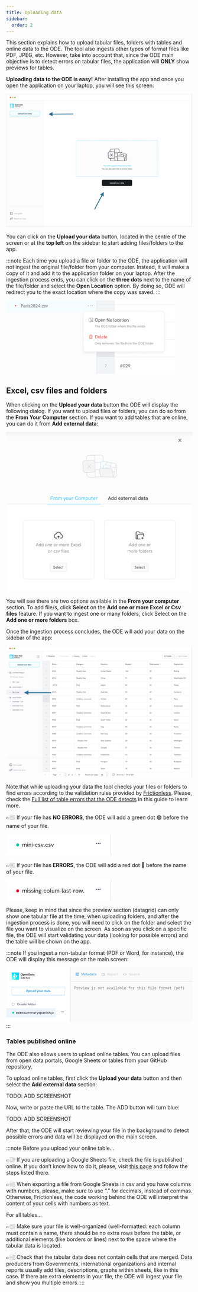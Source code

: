 ```yaml
---
title: Uploading data
sidebar:
  order: 2
---
```


This section explains how to upload tabular files, folders with tables and online data to the ODE. The tool also ingests other types of format files like PDF, JPEG, etc. However, take into account that, since the ODE main objective is to detect errors on tabular files, the application will **ONLY** show previews for tables.

**Uploading data to the ODE is easy!** After installing the app and once you open the application on your laptop, you will see this screen:

![Uploading data](./assets/uploading-data/uploading-data.png)

You can click on the **Upload your data** button, located in the centre of the screen or at the **top left** on the sidebar to start adding files/folders to the app.

:::note
Each time you upload a file or folder to the ODE, the application will not ingest the original file/folder from your computer. Instead, it will make a copy of it and add it to the application folder on your laptop. After the ingestion process ends, you can click on the **three dots** next to the name of the file/folder and select the **Open Location** option. By doing so, ODE will redirect you to the exact location where the copy was saved.
:::

![Open file location](./assets/uploading-data/open-location.png)

## Excel, csv files and folders

When clicking on the **Upload your data** button the ODE will display the following dialog. If you want to upload files or folders, you can do so from the **From Your Computer** section. If you want to add tables that are online, you can do it from **Add external data**:

![Upload files from your computer](./assets/uploading-data/uploading-data-1.png)

You will see there are two options available in the **From your computer** section. To add file/s, click **Select** on the **Add one or more Excel or Csv files** feature. If you want to ingest one or many folders, click Select on the **Add one or more folders** box.

Once the ingestion process concludes, the ODE will add your data on the sidebar of the app:

![Uploading data sidebar](./assets/uploading-data/uploading-data-sidebar.png)

Note that while uploading your data the tool checks your files or folders to find errors according to the validation rules provided by [Frictionless](https://framework.frictionlessdata.io/). Please, check the [Full list of table errors that the ODE detects](https://52898492.opendataeditor.pages.dev/documentation/table-error-list/) in this guide to learn more.

👉🏼 If your file has **NO ERRORS**, the ODE will add a green dot 🟢 before the name of your file.

![Green dot on file navigator](./assets/uploading-data/green-dot.png)

👉🏼 If your file has **ERRORS**, the ODE will add a red dot 🔴 before the name of your file.

![Red dot on file navigator](./assets/uploading-data/red-dot.png)

Please, keep in mind that since the preview section (datagrid) can only show one tabular file at the time, when uploading folders, and after the ingestion process is done, you will need to click on the folder and select the file you want to visualize on the screen. As soon as you click on a specific file, the ODE will start validating your data (looking for possible errors) and the table will be shown on the app.

:::note
If you ingest a non-tabular format (PDF or Word, for instance), the ODE will display this message on the main screen:

![Not supported file](./assets/uploading-data/not-supported-file.png)
:::

### Tables published online

The ODE also allows users to upload online tables. You can upload files from open data portals, Google Sheets or tables from your GitHub repository.

To upload online tables, first click the **Upload your data** button and then select the **Add external data** section:

TODO: ADD SCREENSHOT

Now, write or paste the URL to the table. The ADD button will turn blue:

TODO: ADD SCREENSHOT

After that, the ODE will start reviewing your file in the background to detect possible errors and data will be displayed on the main screen.

:::note
Before you upload your online table…

👉🏼 If you are uploading a Google Sheets file, check the file is published online. If you don’t know how to do it, please, visit [this page](https://support.google.com/docs/answer/183965?hl=en&co=GENIE.Platform%3DDesktop) and follow the steps listed there.

👉🏼 When exporting a file from Google Sheets in csv and you have columns with numbers, please, make sure to use “.” for decimals, instead of  commas. Otherwise, Frictionless, the code working behind the ODE will interpret the content of your cells with numbers as text.

For all tables…

👉🏼 Make sure your file is well-organized (well-formatted: each column must contain a name, there should be no extra rows before the table, or additional elements (like borders or lines) next to the space where the tabular data is located.

👉🏼 Check that the tabular data does not contain cells that are merged. Data producers from Governments, international organizations and internal reports usually add tiles, descriptions, graphs within sheets, like in this case. If there are extra elements in your file, the ODE will ingest your file and show you multiple errors.
:::

